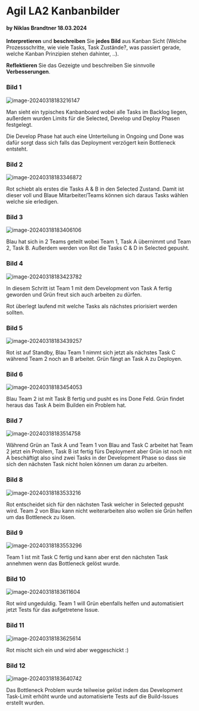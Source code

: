 # Agil LA2 Kanbanbilder

#### by Niklas Brandtner 18.03.2024

**Interpretieren** und **beschreiben** Sie **jedes Bild** aus Kanban Sicht (Welche Prozessschritte, wie viele Tasks, Task Zustände?, was passiert gerade, welche Kanban Prinzipien stehen dahinter, ..).

**Reflektieren** Sie das Gezeigte und beschreiben Sie sinnvolle **Verbesserungen**.

### Bild 1

![image-20240318183216147](C:\Users\nbran\AppData\Roaming\Typora\typora-user-images\image-20240318183216147.png)

Man sieht ein typisches Kanbanboard wobei alle Tasks im Backlog liegen, außerdem wurden Limits für die Selected, Develop und Deploy Phasen festgelegt. 

Die Develop Phase hat auch eine Unterteilung in Ongoing und Done was dafür sorgt dass sich falls das Deployment verzögert kein Bottleneck entsteht. 

### Bild 2

![image-20240318183346872](C:\Users\nbran\AppData\Roaming\Typora\typora-user-images\image-20240318183346872.png)

Rot schiebt als erstes die Tasks A & B in den Selected Zustand.  Damit ist dieser voll und Blaue Mitarbeiter/Teams können sich daraus Tasks wählen welche sie erledigen.

### Bild 3

![image-20240318183406106](C:\Users\nbran\AppData\Roaming\Typora\typora-user-images\image-20240318183406106.png)

Blau hat sich in 2 Teams geteilt wobei Team 1, Task A übernimmt und Team 2, Task B. Außerdem werden von Rot die Tasks C & D in Selected gepusht.

### Bild 4

![image-20240318183423782](C:\Users\nbran\AppData\Roaming\Typora\typora-user-images\image-20240318183423782.png)

In diesem Schritt ist Team 1 mit dem Development von Task A fertig geworden und Grün freut sich auch arbeiten zu dürfen.

Rot überlegt laufend mit welche Tasks als nächstes priorisiert werden sollten.

### Bild 5

![image-20240318183439257](C:\Users\nbran\AppData\Roaming\Typora\typora-user-images\image-20240318183439257.png)

Rot ist auf Standby, Blau Team 1 nimmt sich jetzt als nächstes Task C während Team 2 noch an B arbeitet. Grün fängt an Task A zu Deployen.

### Bild 6

![image-20240318183454053](C:\Users\nbran\AppData\Roaming\Typora\typora-user-images\image-20240318183454053.png)

Blau Team 2 ist mit Task B fertig und pusht es ins Done Feld. Grün findet heraus das Task A beim Builden ein Problem hat.

### Bild 7

![image-20240318183514758](C:\Users\nbran\AppData\Roaming\Typora\typora-user-images\image-20240318183514758.png)

Während Grün an Task A und Team 1 von Blau and Task C arbeitet hat Team 2 jetzt ein Problem, Task B ist fertig fürs Deployment aber Grün ist noch mit A beschäftigt also sind zwei Tasks in der Development Phase so dass sie sich den nächsten Task nicht holen können um daran zu arbeiten.

### Bild 8

![image-20240318183533216](C:\Users\nbran\AppData\Roaming\Typora\typora-user-images\image-20240318183533216.png)

Rot entscheidet sich für den nächsten Task welcher in Selected gepusht wird. Team 2 von Blau kann nicht weiterarbeiten also wollen sie Grün helfen um das Bottleneck zu lösen.

### Bild 9

![image-20240318183553296](C:\Users\nbran\AppData\Roaming\Typora\typora-user-images\image-20240318183553296.png)

Team 1 ist mit Task C fertig und kann aber erst den nächsten Task annehmen wenn das Bottleneck gelöst wurde.

### Bild 10

![image-20240318183611604](C:\Users\nbran\AppData\Roaming\Typora\typora-user-images\image-20240318183611604.png)

Rot wird ungeduldig. Team 1 will Grün ebenfalls helfen und automatisiert jetzt Tests für das aufgetretene Issue.

### Bild 11

![image-20240318183625614](C:\Users\nbran\AppData\Roaming\Typora\typora-user-images\image-20240318183625614.png)

Rot mischt sich ein und wird aber weggeschickt :) 

### Bild 12

![image-20240318183640742](C:\Users\nbran\AppData\Roaming\Typora\typora-user-images\image-20240318183640742.png)

Das Bottleneck Problem wurde teilweise gelöst indem das Development Task-Limit erhöht wurde und automatisierte Tests auf die Build-Issues erstellt wurden.